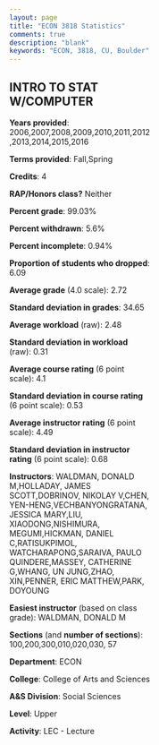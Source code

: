 ```yaml
---
layout: page
title: "ECON 3818 Statistics"
comments: true
description: "blank"
keywords: "ECON, 3818, CU, Boulder"
--- 
```

<head>
<script src="https://ajax.googleapis.com/ajax/libs/jquery/2.1.3/jquery.min.js"></script>
<script src="https://dl.dropboxusercontent.com/s/pc42nxpaw1ea4o9/highcharts.js?dl=0"></script>
<!-- <script src="../assets/js/highcharts.js"></script> -->
<style type="text/css">@font-face {
	font-family: "Bebas Neue";
	src: url(https://www.filehosting.org/file/details/544349/BebasNeue%20Regular.otf) format("opentype");
	}
	h1.Bebas { 
		font-family: "Bebas Neue", Verdana, Tahoma;
	}
</style>
</head>
<body>
	<div id="container" style="float: right; width: 45%; height: 88%; margin-left: 2.5%; margin-right: 2.5%;"></div>
	<script language="JavaScript">
		$(document).ready(function() {
		var chart = {type: 'column'};
		var title = {text: 'Grade Distribution'};
		var xAxis = {categories: ['A','B','C','D','F'],crosshair: true};
		var yAxis = {min: 0,title: {text: 'Percentage'}};
		var tooltip = {headerFormat: '<center><b><span style="font-size:20px">{point.key}</span></b></center>',
		               pointFormat: '<td style="padding:0"><b>{point.y:.1f}%</b></td>',
		               footerFormat: '</table>',shared: true,useHTML: true};
		var plotOptions = {column: {pointPadding: 0.0,borderWidth: 0}};  
		var credits = {enabled: false};var series= [{name: 'Percent',data: [27.35,32.46,30.15,5.2,4.84,]}];
		var json = {};
		json.chart = chart;
		json.title = title;
		json.tooltip = tooltip;
		json.xAxis = xAxis;
		json.yAxis = yAxis;  
		json.series = series;
		json.plotOptions = plotOptions;  
		json.credits = credits;
		$('#container').highcharts(json);
	});
	</script>
</body>
			   
## INTRO TO STAT W/COMPUTER

**Years provided**: 2006,2007,2008,2009,2010,2011,2012,2013,2014,2015,2016

**Terms provided**: Fall,Spring

**Credits**: 4

**RAP/Honors class?** Neither

**Percent grade**: 99.03%

**Percent withdrawn**: 5.6%

**Percent incomplete**: 0.94%

**Proportion of students who dropped**: 6.09

**Average grade** (4.0 scale): 2.72

**Standard deviation in grades**: 34.65

**Average workload** (raw): 2.48

**Standard deviation in workload** (raw): 0.31

**Average course rating** (6 point scale): 4.1

**Standard deviation in course rating** (6 point scale): 0.53

**Average instructor rating** (6 point scale): 4.49

**Standard deviation in instructor rating** (6 point scale): 0.68

**Instructors**: WALDMAN, DONALD M,HOLLADAY, JAMES SCOTT,DOBRINOV, NIKOLAY V,CHEN, YEN-HENG,VECHBANYONGRATANA, JESSICA MARY,LIU, XIAODONG,NISHIMURA, MEGUMI,HICKMAN, DANIEL C,RATISUKPIMOL, WATCHARAPONG,SARAIVA, PAULO QUINDERE,MASSEY, CATHERINE G,WHANG, UN JUNG,ZHAO, XIN,PENNER, ERIC MATTHEW,PARK, DOYOUNG

**Easiest instructor** (based on class grade): WALDMAN, DONALD M

**Sections** (and **number of sections**): 100,200,300,010,020,030, 57

**Department**: ECON

**College**: College of Arts and Sciences

**A&S Division**: Social Sciences

**Level**: Upper

**Activity**: LEC - Lecture